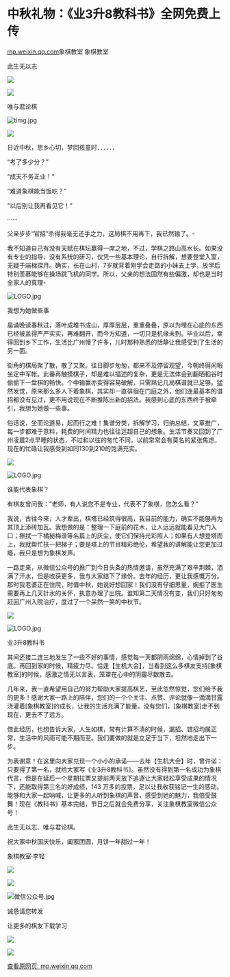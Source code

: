 # 中秋礼物：《业3升8教科书》全网免费上传

[mp.weixin.qq.com](http://mp.weixin.qq.com/s?__biz=MzIwMTExMjY4NQ==&mid=2693015855&idx=1&sn=8766e28bf75e68f0322a6fabec7492b6&chksm=b382642d84f5ed3b5f30725c335ae4791b79a2a2d9985f52fb95159dc3e29d8da9333dc99893&mpshare=1&scene=1&srcid=0928YmG6uGSpE3IjBoQpzy1K&sharer_sharetime=1640351977355&sharer_shareid=b7c991d3cd23094f535ad602a652c37b#rd)象棋教室 象棋教室

此生无以志

![](https://cubox.pro/c/filters:no_upscale()?imageUrl=https%3A%2F%2Fmmbiz.qpic.cn%2Fmmbiz_png%2FtATDE1Qt37ibaMBPvibAOO8aNOmhgCy7ianc9ktMGPXWA6gyibxH8fUNt4qP3NmwBmvrZO86eodYuxCf42EKx2CHpA%2F640%3Fwx_fmt%3Dpng)

![](https://cubox.pro/c/filters:no_upscale()?imageUrl=https%3A%2F%2Fmmbiz.qpic.cn%2Fmmbiz_png%2FtATDE1Qt37ibaMBPvibAOO8aNOmhgCy7ianUq0wrQCrr8UKslTCMPFS9XhU7G85FJtM9qXIukEHsmicBVVjAVK9FaA%2F640%3Fwx_fmt%3Dpng)

唯与君论棋

![](https://cubox.pro/c/filters:no_upscale()?imageUrl=https%3A%2F%2Fmmbiz.qpic.cn%2Fmmbiz_jpg%2FtATDE1Qt37ibaMBPvibAOO8aNOmhgCy7ianGDSA9slfUgFdaVg7tAFibibusgJpQjbUO1fCN7IqyzboXGzpuo9w9Uxw%2F640%3Fwx_fmt%3Djpeg "timg.jpg")

![](https://cubox.pro/c/filters:no_upscale()?imageUrl=https%3A%2F%2Fmmbiz.qpic.cn%2Fmmbiz_png%2FtATDE1Qt37ibaMBPvibAOO8aNOmhgCy7ian7oGcO89UYjkHNTnVExuabo2uMfF61KFQUetU2xqeUj410eNG9kO8Nw%2F640%3Fwx_fmt%3Dpng)

日近中秋，思乡心切，梦回孩童时．．．．．．

“考了多少分？”

“成天不务正业！”

“难道象棋能当饭吃？”

“以后别让我再看见它！”

······

父亲步步“官招”杀得我毫无还手之力，这局棋不用再下，我已然输了。-

我不知道自己有没有天赋在棋坛赢得一席之地，不过，学棋之路山高水长。如果没有专业的指导，没有系统的研习，仅凭一些基本理论，自行拆解，想要登堂入室，无疑于端梯探月。确实，长在山村，7岁就背着刚学会走路的小妹去上学，放学后特别羡慕能够在操场跳飞机的同学。所以，父亲的想法固然有些偏激，却也是当时全家人的真理-

![](https://cubox.pro/c/filters:no_upscale()?imageUrl=https%3A%2F%2Fmmbiz.qpic.cn%2Fmmbiz_jpg%2FtATDE1Qt37ibaMBPvibAOO8aNOmhgCy7ianZuSEXouY00OCibIlx0sGYOEZotH8mSRpux9Rc08Ol6ks5jeRMW3X5gQ%2F640%3Fwx_fmt%3Djpeg "LOGO.jpg")

我想为她做些事

晨诵晚读春秋过，落叶成堆书成山，厚厚层层，重重叠叠，原以为埋在心底的东西已经被盖得严严实实，再难翻开，而今方知道，一切只是机缘未到。毕业以后，幸得回到乡下工作，生活比广州慢了许多，儿时那种熟悉的恬静让我感受到了生活的另一面。

街角的棋局聚了散，散了又聚。往日脚步匆匆，都来不及停留观望，今朝终得闲暇坐定中军帐。此番再触摸棋子，却是难以描述的复杂，更是无法体会到翻晒稻谷时偷偷下一盘棋的畅快。个中输赢亦变得容易破解，只需熟记几局棋谱就已足够。猛然发觉，原来那么多人下着象棋，其实却一直徘徊在门庭之外，他们连最基本的谱招都没有见过，更不用说现在不断推陈出新的招法。我感到心底的东西终于被牵引，我想为她做一些事。

俗话说，坐而论道易，起而行之难！集谱分类，拆解学习，归纳总结，文章推广，每一步都难于意料，耗费的时间精力也往往远超自己的想象。生活节奏又回到了广州凌晨2点早睡的状态，不过和以往的匆忙不同，以前常常会有莫名的紧张焦虑，现在的忙碌让我感受到如同130到210的饱满充实。

![](https://cubox.pro/c/filters:no_upscale()?imageUrl=https%3A%2F%2Fmmbiz.qpic.cn%2Fmmbiz_jpg%2FtATDE1Qt37ibaMBPvibAOO8aNOmhgCy7ianXlicZ9VYPd9UFHM0v7A7G6mAsxGsicSf2Bgmca2y6icDwubMfdeg7uO2A%2F640%3Fwx_fmt%3Djpeg)

![](https://cubox.pro/c/filters:no_upscale()?imageUrl=https%3A%2F%2Fmmbiz.qpic.cn%2Fmmbiz_jpg%2FtATDE1Qt37ibaMBPvibAOO8aNOmhgCy7ianZuSEXouY00OCibIlx0sGYOEZotH8mSRpux9Rc08Ol6ks5jeRMW3X5gQ%2F640%3Fwx_fmt%3Djpeg "LOGO.jpg")

谁能代表象棋？

有棋友曾问我：“老师，有人说您不是专业，代表不了象棋，您怎么看？”

我说，古往今来，人才辈出，棋塔已经筑得很高，我目前的能力，确实不能够再为其顶上添砖加瓦。我想做的是：整理一下庭前的花木，让人远远就能看见大门入口；擦拭一下橘秘梅谱等名篇上的灰尘，使它们保持光彩照人；如果有人想登塔而上，我就帮忙扶一把梯子；要是塔上的节目精彩绝伦，希望我的讲解能让您更加过瘾，我只是想为象棋发声。

一路走来，从微信公众号的推广到今日头条的热情邀请，虽然充满了艰辛荆棘，洒满了汗水，但是收获更多，我与大家结下了缘份。去年的经历，更让我感慨万分。那时我老婆正在住院，时值中秋，她说好想回家！我们没有仔细思量，婉拒了医生需要再上几天针水的关怀，执意办理了出院。谁知第二天情况有变，我们只好匆匆赶回广州入院治疗，度过了一个呆然一笑的中秋节。

![](https://cubox.pro/c/filters:no_upscale()?imageUrl=https%3A%2F%2Fmmbiz.qpic.cn%2Fmmbiz_jpg%2FtATDE1Qt37ibaMBPvibAOO8aNOmhgCy7ian6o1jGbWD0eCkbgaNMhl79VGjZibBo0cFUHD1aPqvBmFN1jQNY5JYI3g%2F640%3Fwx_fmt%3Djpeg)

![](https://cubox.pro/c/filters:no_upscale()?imageUrl=https%3A%2F%2Fmmbiz.qpic.cn%2Fmmbiz_jpg%2FtATDE1Qt37ibaMBPvibAOO8aNOmhgCy7ianZuSEXouY00OCibIlx0sGYOEZotH8mSRpux9Rc08Ol6ks5jeRMW3X5gQ%2F640%3Fwx_fmt%3Djpeg "LOGO.jpg")

业3升8教科书

其间还接二连三地发生了一些不好的事情，感觉每一天都阴雨绵绵，心情掉到了谷底。再回到家的时候，精疲力尽。恰逢【生机大会】，当看到这么多棋友支持\[象棋教室\]的时候，感激之情无以言表，笼罩在心中的阴霾尽数散去。

几年来，我一直希望用自己的努力帮助大家提高棋艺，至此忽然惊觉，您们给予我的更多！感谢大家一路上的陪伴，您们的一个个关注、点赞、评论就像一滴滴甘露浇灌着\[象棋教室\]的成长，让我的生活充满了能量。没有您们，\[象棋教室\]走不到现在，更去不了远方。

借此经历，也想告诉大家，人生如棋，常有计算不清的时候，漏招、错招均属正常，生活中的风雨可能不期而至。我们要做的就是立足于当下，坦然地走出下一步。

为表谢意！在这里向大家兑现一个小小的承诺——去年【生机大会】时，曾许诺：只要得了第一名，就给大家写《业3升8教科书》。虽然没有得到第一名成功为象棋代言，但是在延后一个星期拉票又提前两天放下追逐让大家轻松享受成果的情况下，还能取得第三名的好成绩，143 万多的投票，足以让我收获铭记一生的感动。能够和大家一起呐喊，让更多的人听到象棋的声音，感受到她的魅力，我倍受鼓舞！现在《教科书》基本完结，节日之后就会免费分享，关注象棋教室微信公众号！

此生无以志、唯与君论棋。

祝大家中秋国庆快乐，阖家团圆，月饼一年甜过一年！

 象棋教室·李轻

![](https://cubox.pro/c/filters:no_upscale()?imageUrl=https%3A%2F%2Fmmbiz.qpic.cn%2Fmmbiz_png%2FtATDE1Qt37ibaMBPvibAOO8aNOmhgCy7ianK147j9AUyzibicfhspFy0u7S0fExV7kCMIAT21WW7WDsuDOomUWcrxoQ%2F640%3Fwx_fmt%3Dpng)

![](https://cubox.pro/c/filters:no_upscale()?imageUrl=https%3A%2F%2Fmmbiz.qpic.cn%2Fmmbiz_png%2FtATDE1Qt37ibaMBPvibAOO8aNOmhgCy7ianK147j9AUyzibicfhspFy0u7S0fExV7kCMIAT21WW7WDsuDOomUWcrxoQ%2F640%3Fwx_fmt%3Dpng)

![](https://cubox.pro/c/filters:no_upscale()?imageUrl=https%3A%2F%2Fmmbiz.qpic.cn%2Fmmbiz_jpg%2FtATDE1Qt37ibaMBPvibAOO8aNOmhgCy7ianxpKXicrOTIbsYpYXfoOgDyFxIETJPUz9bCTJWItZicFOYFj18ZDAOt1Q%2F640%3Fwx_fmt%3Djpeg "微信公众号.jpg")

诚恳请您转发

让更多的棋友下载学习

![](https://cubox.pro/c/filters:no_upscale()?imageUrl=https%3A%2F%2Fmmbiz.qpic.cn%2Fmmbiz_png%2FtATDE1Qt37ibaMBPvibAOO8aNOmhgCy7ianK147j9AUyzibicfhspFy0u7S0fExV7kCMIAT21WW7WDsuDOomUWcrxoQ%2F640%3Fwx_fmt%3Dpng)

![](https://cubox.pro/c/filters:no_upscale()?imageUrl=https%3A%2F%2Fmmbiz.qpic.cn%2Fmmbiz_png%2FtATDE1Qt37ibaMBPvibAOO8aNOmhgCy7ianK147j9AUyzibicfhspFy0u7S0fExV7kCMIAT21WW7WDsuDOomUWcrxoQ%2F640%3Fwx_fmt%3Dpng)

[查看原网页: mp.weixin.qq.com](http://mp.weixin.qq.com/s?__biz=MzIwMTExMjY4NQ==&mid=2693015855&idx=1&sn=8766e28bf75e68f0322a6fabec7492b6&chksm=b382642d84f5ed3b5f30725c335ae4791b79a2a2d9985f52fb95159dc3e29d8da9333dc99893&mpshare=1&scene=1&srcid=0928YmG6uGSpE3IjBoQpzy1K&sharer_sharetime=1640351977355&sharer_shareid=b7c991d3cd23094f535ad602a652c37b#rd)